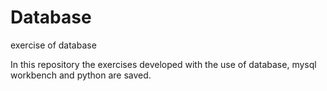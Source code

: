 # Database
exercise of database


In this repository the exercises developed with the use of database, mysql workbench and python are saved.
